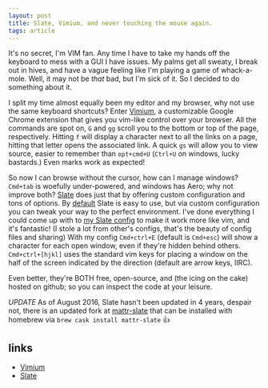 ```yaml
---
layout: post
title: Slate, Vimium, and never touching the mouse again.
tags: article
---
```


It's no secret, I'm VIM fan. Any time I have to take my hands off the keyboard to mess with a GUI I have issues.
My palms get all sweaty, I break out in hives, and have a vague feeling like I'm playing a game of whack-a-mole.
Well, it may not be *that* bad, but I'm sick of it. So I decided to do something about it.<!--more-->

I split my time almost equally been my editor and my browser, why not use the same keyboard shortcuts?
Enter [Vimium](http://vimium.github.io), a customizable Google Chrome extension that gives you vim-like control over your browser.
All the commands are spot on, `G` and `gg` scroll you to the bottom or top of the page, respectively.
Hitting `f` will display a character next to all the links on a page, hitting that letter opens the associated link.
A quick `gs` will allow you to view source, easier to remember than `opt+cmd+U` (`Ctrl+U` on windows, lucky bastards.)
Even marks work as expected!

So now I can browse without the cursor, how can I manage windows?
`Cmd+tab` is woefully under-powered, and windows has Aero; why not improve both?
[Slate](https://github.com/jigish/slate) does just that by offering custom configuration and tons of options.
By [default](https://github.com/jigish/slate/blob/master/Slate/default.slate) Slate is easy to use, but via custom configuration
you can tweak your way to the perfect environment. I've done everything I could come up with to
[my Slate config](https://github.com/JKirchartz/dotfiles/blob/master/slate) to make it work more
like vim, and it's fantastic! (I stole a lot from other's configs, that's the beauty of config files and sharing)
With my config `Cmd+ctrl+E` (default is `Cmd+esc`) will show a character for each open window, even if they're hidden behind others.
`Cmd+ctrl+[hjkl]` uses the standard vim keys for placing a window on the half of the screen indicated by the direction (default are arrow keys, IIRC).

Even better, they're BOTH free, open-source, and (the icing on the cake) hosted on github; so you can inspect the code at your leisure.


*UPDATE*
As of August 2016, Slate hasn't been updated in 4 years, despair not, there is an updated fork at [mattr-slate](https://github.com/mattr-/slate)
that can be installed with homebrew via `brew cask install mattr-slate` :+1:

## links

* [Vimium](https://github.com/philc/vimium)
* [Slate](https://github.com/jigish/slate)




